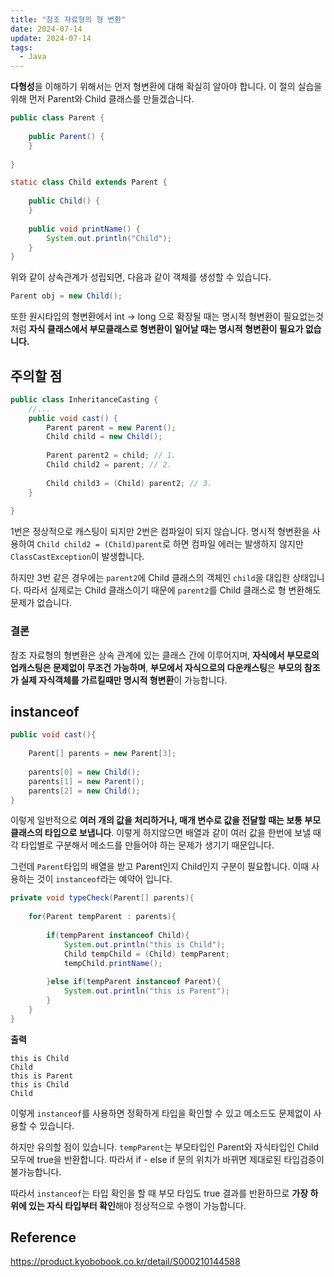 ```yaml
---
title: "참조 자료형의 형 변환"
date: 2024-07-14
update: 2024-07-14
tags:
  - Java
---
```


**다형성**을 이해하기 위해서는 먼저 형변환에 대해 확실히 알아야 합니다. 이 절의 실습을 위해 먼저 Parent와 Child 클래스를 만들겠습니다.
```java
public class Parent {
    
    public Parent() {
    }
    
}

static class Child extends Parent {
    
    public Child() {
    }
    
    public void printName() {
        System.out.println("Child");
    }
} 
```

위와 같이 상속관계가 성립되면, 다음과 같이 객체를 생성할 수 있습니다. 

```java
Parent obj = new Child();
```

또한 원시타입의 형변환에서 int -> long 으로 확장될 때는 명시적 형변환이 필요없는것 처럼
**자식 클래스에서 부모클래스로 형변환이 일어날 때는 명시적 형변환이 필요가 없습니다.**


## 주의할 점 
```java
public class InheritanceCasting {
    //...
    public void cast() {
        Parent parent = new Parent();
        Child child = new Child();
        
        Parent parent2 = child; // 1.
        Child child2 = parent; // 2.
        
        Child child3 = (Child) parent2; // 3.
    }
    
}
```
1번은 정상적으로 캐스팅이 되지만 2번은 컴파일이 되지 않습니다. 명시적 형변환을 사용하여 `Child child2 = (Child)parent`로 하면 컴파일 에러는 발생하지 않지만 `ClassCastException`이
발생합니다.

하지만 3번 같은 경우에는 `parent2`에 Child 클래스의 객체인 `child`을 대입한 상태입니다. 따라서 실제로는 Child 클래스이기 때문에 `parent2`를 Child 클래스로 형 변환해도 문제가 없습니다.

### 결론

참조 자료형의 형변환은 상속 관계에 있는 클래스 간에 이루어지며, **자식에서 부모로의 업캐스팅은 문제없이 무조건 가능하며**, **부모에서 자식으로의 다운캐스팅**은 **부모의 참조가 실제 자식객체를 가르킬때만 명시적 형변환**이 가능합니다.

## instanceof

```java
public void cast(){
    
    Parent[] parents = new Parent[3];
    
    parents[0] = new Child();
    parents[1] = new Parent();
    parents[2] = new Child();
}
```
이렇게 일반적으로 **여러 개의 값을 처리하거나, 매개 변수로 값을 전달할 때는 보통 부모 클래스의 타입으로 보냅니다**. 이렇게 하지않으면 배열과 같이 여러 값을 한번에 보낼 때 각 타입별로 구분해서
메소드를 만들어야 하는 문제가 생기기 때문입니다.

그런데 `Parent`타입의 배열을 받고 Parent인지 Child인지 구분이 필요합니다. 이때 사용하는 것이 `instanceof`라는 예약어 입니다.
```java
private void typeCheck(Parent[] parents){
    
    for(Parent tempParent : parents){
        
        if(tempParent instanceof Child){
            System.out.println("this is Child");
            Child tempChild = (Child) tempParent;
            tempChild.printName();
            
        }else if(tempParent instanceof Parent){
            System.out.println("this is Parent");
        }
    }
}
```

**출력**

```text
this is Child
Child
this is Parent
this is Child
Child
```

이렇게 `instanceof`를 사용하면 정확하게 타입을 확인할 수 있고 메소드도 문제없이 사용할 수 있습니다. 

하지만 유의할 점이 있습니다. `tempParent`는 부모타입인 Parent와 자식타입인 Child 모두에 true을 반환합니다. 따라서 if - else if 문의 위치가 바뀌면 제대로된 타입검증이 불가능합니다.

따라서 `instanceof`는 타입 확인을 할 때 부모 타입도 true 결과를 반환하므로 **가장 하위에 있는 자식 타입부터 확인**해야 정상적으로 수행이 가능합니다. 


## Reference

https://product.kyobobook.co.kr/detail/S000210144588







